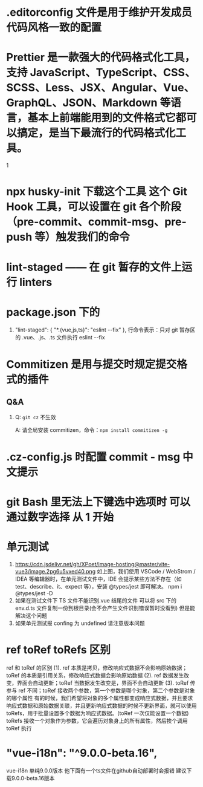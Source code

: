 # .editorconfig 文件是用于维护开发成员代码风格一致的配置

# Prettier 是一款强大的代码格式化工具，支持 JavaScript、TypeScript、CSS、SCSS、Less、JSX、Angular、Vue、GraphQL、JSON、Markdown 等语言，基本上前端能用到的文件格式它都可以搞定，是当下最流行的代码格式化工具。

1

# npx husky-init 下载这个工具 这个 Git Hook 工具，可以设置在 git 各个阶段（pre-commit、commit-msg、pre-push 等）触发我们的命令

# lint-staged —— 在 git 暂存的文件上运行 linters

# package.json 下的

1. "lint-staged": {
   "\*.{vue,js,ts}": "eslint --fix"
   }, 行命令表示：只对 git 暂存区的 .vue、.js、.ts 文件执行 eslint --fix

# Commitizen 是用与提交时规定提交格式的插件

## Q&A

1. Q: `git cz` 不生效

   A: 请全局安装 commitizen，命令：`npm install commitizen -g`

# .cz-config.js 时配置 commit - msg 中文提示

# git Bash 里无法上下键选中选项时 可以通过数字选择 从 1 开始

# 单元测试

1. https://cdn.jsdelivr.net/gh/XPoet/image-hosting@master/vite-vue3/image.2pg6u5vxed40.png
   如上图，我们使用 VSCode / WebStrom / IDEA 等编辑器时，在单元测试文件中，IDE 会提示某些方法不存在（如 test、describe、it、expect 等），安装 @types/jest 即可解决。
   npm i @types/jest -D
2. 如果在测试文件下 TS 文件不能识别.vue 结尾的文件 可以将 src 下的 env.d.ts 文件复制一份到根目录(会不会产生文件识别错误暂时没看到) 但是能解决这个问题
3. 如果单元测试报 confing 为 undefined 请注意版本问题

# ref toRef toRefs 区别

ref 和 toRef 的区别
(1). ref 本质是拷贝，修改响应式数据不会影响原始数据；toRef 的本质是引用关系，修改响应式数据会影响原始数据
(2). ref 数据发生改变，界面会自动更新；toRef 当数据发生改变是，界面不会自动更新
(3). toRef 传参与 ref 不同；toRef 接收两个参数，第一个参数是哪个对象，第二个参数是对象的哪个属性
有的时候，我们希望将对象的多个属性都变成响应式数据，并且要求响应式数据和原始数据关联，并且更新响应式数据的时候不更新界面，就可以使用 toRefs，用于批量设置多个数据为响应式数据。(toRef 一次仅能设置一个数据)
toRefs 接收一个对象作为参数，它会遍历对象身上的所有属性，然后挨个调用 toRef 执行
# "vue-i18n": "^9.0.0-beta.16",
 vue-i18n 单纯9.0.0版本 他下面有一个ts文件在github自动部署时会报错
 建议下载9.0.0-beta.16版本
